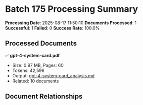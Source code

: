 # Batch 175 Processing Summary

**Processing Date**: 2025-08-17 11:50:10
**Documents Processed**: 1
**Successful**: 1
**Failed**: 0
**Success Rate**: 100.0%

## Processed Documents

✅ **gpt-4-system-card.pdf**
   - Size: 0.97 MB, Pages: 60
   - Tokens: 42,596
   - Output: [gpt-4-system-card_analysis.md](gpt-4-system-card_analysis.md)
   - Related: 10 documents

## Document Relationships
